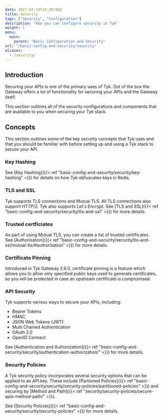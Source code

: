 ```yaml
---
date: 2017-03-23T14:29:56Z
title: Security
tags: ["Security", "Configuration"]
description: "How you can configure security in Tyk"
weight: 1
menu: 
  main:
    parent: "Basic Configuration and Security"
url: "/basic-config-and-security/security"
aliases:
  - /security/
---
```


## Introduction

Securing your APIs is one of the primary uses of Tyk. Out of the box the Gateway offers a lot of functionality for securing your APIs and the Gateway itself.

This section outlines all of the security configurations and components that are available to you when securing your Tyk stack.

## Concepts

This section outlines some of the key security concepts that Tyk uses and that you should be familiar with before setting up and using a Tyk stack to secure your API.

### Key Hashing

See [Key Hashing]({{< ref "basic-config-and-security/security/key-hashing" >}}) for details on how Tyk obfuscates keys in Redis.

### TLS and SSL

Tyk supports TLS connections and Mutual TLS. All TLS connections also support HTTP/2. Tyk also supports Let's Encrypt. See [TLS and SSL]({{< ref "basic-config-and-security/security/tls-and-ssl" >}}) for more details.

### Trusted certficiates

As part of using Mutual TLS, you can create a list of trusted certificates. See [Authorisation]({{< ref "basic-config-and-security/security/tls-and-ssl/mutual-tls/#authorisation" >}}) for more details.

### Certificate Pinning

Introduced in Tyk Gateway 2.6.0, certificate pinning is a feature which allows you to allow only specified public keys used to generate certificates, so you will be protected in case an upstream certificate is compromised.

### API Security

Tyk supports various ways to secure your APIs, including:

* Bearer Tokens
* HMAC
* JSON Web Tokens (JWT)
* Multi Chained Authentication
* OAuth 2.0
* OpenID Connect

See [Authentication and Authorization]({{< ref "basic-config-and-security/security/authentication-authorization/" >}}) for more details.

### Security Policies

A Tyk security policy incorporates several security options that can be applied to an API key. These include [Partioned Policies]({{< ref "basic-config-and-security/security/security-policies/partitioned-policies" >}}) and securing by [Method and Path]({{< ref "security/security-policies/secure-apis-method-path/" >}}).

See [Security Policies]({{< ref "basic-config-and-security/security/security-policies" >}}) for more details.

